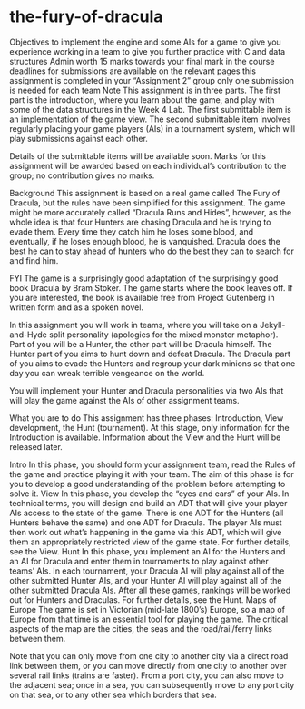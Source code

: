 # the-fury-of-dracula
Objectives
to implement the engine and some AIs for a game
to give you experience working in a team
to give you further practice with C and data structures
Admin
worth 15 marks towards your final mark in the course
deadlines for submissions are available on the relevant pages
this assignment is completed in your “Assignment 2” group
only one submission is needed for each team
Note
This assignment is in three parts. The first part is the introduction, where you learn about the game, and play with some of the data structures in the Week 4 Lab. The first submittable item is an implementation of the game view. The second submittable item involves regularly placing your game players (AIs) in a tournament system, which will play submissions against each other.

Details of the submittable items will be available soon. Marks for this assignment will be awarded based on each individual’s contribution to the group; no contribution gives no marks.

Background
This assignment is based on a real game called The Fury of Dracula, but the rules have been simplified for this assignment. The game might be more accurately called “Dracula Runs and Hides”, however, as the whole idea is that four Hunters are chasing Dracula and he is trying to evade them. Every time they catch him he loses some blood, and eventually, if he loses enough blood, he is vanquished. Dracula does the best he can to stay ahead of hunters who do the best they can to search for and find him.

FYI The game is a surprisingly good adaptation of the surprisingly good book Dracula by Bram Stoker. The game starts where the book leaves off. If you are interested, the book is available free from Project Gutenberg in written form and as a spoken novel.

In this assignment you will work in teams, where you will take on a Jekyll-and-Hyde split personality (apologies for the mixed monster metaphor). Part of you will be a Hunter, the other part will be Dracula himself. The Hunter part of you aims to hunt down and defeat Dracula. The Dracula part of you aims to evade the Hunters and regroup your dark minions so that one day you can wreak terrible vengeance on the world.

You will implement your Hunter and Dracula personalities via two AIs that will play the game against the AIs of other assignment teams.

What you are to do
This assignment has three phases: Introduction, View development, the Hunt (tournament). At this stage, only information for the Introduction is available. Information about the View and the Hunt will be released later.

Intro
In this phase, you should form your assignment team, read the Rules of the game and practice playing it with your team. The aim of this phase is for you to develop a good understanding of the problem before attempting to solve it.
View
In this phase, you develop the “eyes and ears” of your AIs. In technical terms, you will design and build an ADT that will give your player AIs access to the state of the game. There is one ADT for the Hunters (all Hunters behave the same) and one ADT for Dracula. The player AIs must then work out what’s happening in the game via this ADT, which will give them an appropriately restricted view of the game state. For further details, see the View.
Hunt
In this phase, you implement an AI for the Hunters and an AI for Dracula and enter them in tournaments to play against other teams’ AIs. In each tournament, your Dracula AI will play against all of the other submitted Hunter AIs, and your Hunter AI will play against all of the other submitted Dracula AIs. After all these games, rankings will be worked out for Hunters and Draculas. For further details, see the Hunt.
Maps of Europe
The game is set in Victorian (mid-late 1800’s) Europe, so a map of Europe from that time is an essential tool for playing the game. The critical aspects of the map are the cities, the seas and the road/rail/ferry links between them.

Note that you can only move from one city to another city via a direct road link between them, or you can move directly from one city to another over several rail links (trains are faster). From a port city, you can also move to the adjacent sea; once in a sea, you can subsequently move to any port city on that sea, or to any other sea which borders that sea.
